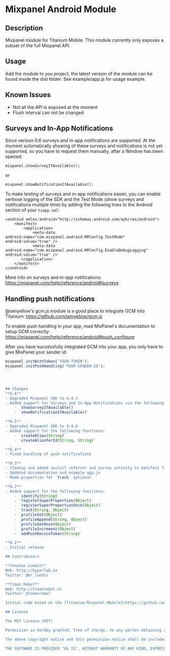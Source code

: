# Mixpanel Android Module

## Description

Mixpanel module for Titanium Mobile. This module currently only exposes a subset of the full Mixpanel API.

## Usage

Add the module to you project, the latest version of the module can be found inside the dist folder. See example/app.js for usage example.

## Known Issues

* Not all the API is exposed at the moment
* Flush interval can not be changed

## Surveys and In-App Notifications

Since version 0.6 surveys and in-app notifications are supported. At the moment automatically showing of these surveys and notifications is not yet supported, so you have to request them manually, after a Window has been opened:

```
mixpanel.showSurveyIfAvailable();
```

or

```
mixpanel.showNotificationIfAvailable();
```

To make testing of surveys and in-app notifications easier, you can enable verbose logging of the SDK and the Test Mode (show surveys and notifications multiple time) by adding the following lines to the Android section of your `tiapp.xml`:

```
<android xmlns:android="http://schemas.android.com/apk/res/android">
	<manifest>
		<application>
			<meta-data android:name="com.mixpanel.android.MPConfig.TestMode" android:value="true" />
			<meta-data android:name="com.mixpanel.android.MPConfig.EnableDebugLogging" android:value="true" />
	   </application>
	</manifest>
</android>
```

More info on surveys and in-app notifications: https://mixpanel.com/help/reference/android#surveys

## Handling push notifications

@iamyellow's gcm.js module is a good place to integrate GCM into Titanium: https://github.com/iamyellow/gcm.js

To enable push handling in your app, read MixPanel's documentation to setup GCM correctly: https://mixpanel.com/help/reference/android#push_configure

After you have successfully integrated GCM into your app, you only have to give MixPanel your sender id:

````javascript
mixpanel.initWithToken('YOUR-TOKEN');
mixpanel.initPushHandling('YOUR-SENDER-ID');
```



## Changes
**0.6**
- Upgraded Mixpanel SDK to 4.4.1
- Added support for Surveys and In-App Notifications via the following functions:
    - `showSurveyIfAvailable()`
    - `showNotificationIfAvailable()`

**0.5**
- Upgraded Mixpanel SDK to 4.4.0
- Added support for the following functions:
    - `createAlias(String)`
    - `createAliasForId(String, String)`

**0.4**
- Fixed handling of push notifications

**0.3**
- Cleanup and added install referrer and survey activity to manifest file
- Updated documentation and example app.js
- Made properties for `track` optional

**0.2**
- Added support for the following functions:
    - `identify(String)`
    - `registerSuperProperties(Object)`
    - `registerSuperPropertiesOnce(Object)`
    - `track(String, Object)`
    - `profileSet(Object)`
    - `profileAppend(String, Object)`
    - `profileSetOnce(Object)`
    - `profileIncrement(Object)`
    - `addPushDeviceToken(String)`

**0.1**
- Initial release

## Contributors

**Jonatan Lundin**  
Web: http://hyperlab.se  
Twitter: @mr_lundis  

**Timan Rebel**  
Web: http://timanrebel.nl  
Twitter: @timanrebel  

Initial code based on the [Titanium-Mixpanel-Module](https://github.com/meeech/Titanium-Mixpanel-Module) by @meeech.

## License

The MIT License (MIT)

Permission is hereby granted, free of charge, to any person obtaining a copy of this software and associated documentation files (the "Software"), to deal in the Software without restriction, including without limitation the rights to use, copy, modify, merge, publish, distribute, sublicense, and/or sell copies of the Software, and to permit persons to whom the Software is furnished to do so, subject to the following conditions:

The above copyright notice and this permission notice shall be included in all copies or substantial portions of the Software.

THE SOFTWARE IS PROVIDED "AS IS", WITHOUT WARRANTY OF ANY KIND, EXPRESS OR IMPLIED, INCLUDING BUT NOT LIMITED TO THE WARRANTIES OF MERCHANTABILITY, FITNESS FOR A PARTICULAR PURPOSE AND NONINFRINGEMENT. IN NO EVENT SHALL THE AUTHORS OR COPYRIGHT HOLDERS BE LIABLE FOR ANY CLAIM, DAMAGES OR OTHER LIABILITY, WHETHER IN AN ACTION OF CONTRACT, TORT OR OTHERWISE, ARISING FROM, OUT OF OR IN CONNECTION WITH THE SOFTWARE OR THE USE OR OTHER DEALINGS IN THE SOFTWARE.
